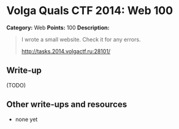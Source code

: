 # Volga Quals CTF 2014: Web 100

**Category:** Web
**Points:** 100
**Description:**

> I wrote a small website. Check it for any errors.
>
> http://tasks.2014.volgactf.ru:28101/

## Write-up

(TODO)

## Other write-ups and resources

* none yet
